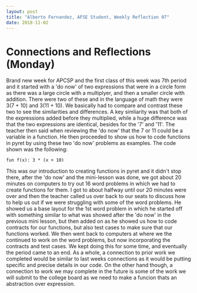 ```yaml
---
layout: post
title: "Alberto Fernandez, AFSE Student, Weekly Reflection 07"
date: 2018-11-02
---
```


# Connections and Reflections (Monday)

Brand new week for APCSP and the first class of this week was 7th period and it started with a 'do now' of two expressions that were in a circle form as there was a large circle with a multiplyer, and then a smaller circle with addition. There were two of these and in the language of math they were 3(7 + 10) and 3(11 + 10). We basically had to compare and contrast these two to see the similarities and differences. A key simliarity was that both of the expressions added before they multiplied, while a huge difference was that the two expressions are identical, besides for the '7' and '11'. The teacher then said when reviewing the 'do now' that the 7 or 11 could be a variable in a function. He then proceeded to show us how to code functions in pyret by using these two 'do now' problems as examples. The code shown was the following:
```
fun f(x): 3 * (x + 10)
```
This was our introduction to creating functions in pyret and it didn't stop there, after the 'do now' and the mini-lesson was done, we got about 20 minutes on computers to try out 16 word problems in which we had to create functions for them. I got to about halfway until our 20 minutes were over and then the teacher called us over back to our seats to discuss how to help us out if we were struggling with some of the word problems. He showed us a base layout for the 1st word problem in which he started off with something similar to what was showed after the 'do now' in the previous mini lesson, but then added on as he showed us how to code contracts for our functions, but also test cases to make sure that our functions worked. We then went back to computers at where we the continued to work on the word problems, but now incorporating the contracts and test cases. We kept doing this for some time, and eventually the period came to an end. As a whole, a connection to prior work we completed would be similar to last weeks connections as it would be putting specific and precise details in our code. On the other hand though, a connection to work we may complete in the future is some of the work we will submit to the college board as we need to make a funcion thats an abstraction over expression.
